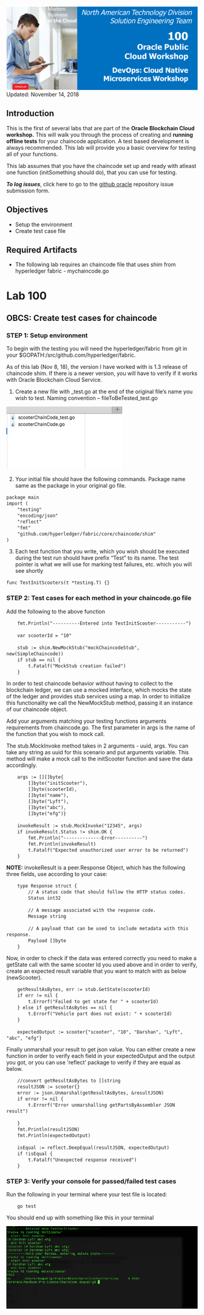 
![](images/100/Picture100-lab.png)  
Updated: November 14, 2018

## Introduction

This is the first of several labs that are part of the **Oracle Blockchain Cloud workshop.** This will walk you through the process of   creating and **running offline tests** for your chaincode application. A test based development is always recommended. This lab will provide you a basic overview for testing all of your functions.

This lab assumes that you have the chaincode set up and ready with atleast one function (initSomething should do), that you can use for testing.

**_To log issues_**, click here to go to the [github oracle](https://github.com/oracle/learning-library/issues/new) repository issue submission form.

## Objectives
- Setup the environment
- Create test case file

## Required Artifacts
- The following lab requires an chaincode file that uses shim from hyperledger fabric - mychaincode.go


# Lab 100

## OBCS: Create test cases for chaincode

### **STEP 1**: Setup environment

To begin with the testing you will need the hyperledger/fabric from git in your $GOPATH:/src/github.com/hyperledger/fabric. 

As of this lab (Nov 8, 18), the version I have worked with is 1.3 release of chaincode shim. If there is a newer version, you will have to verify if it works with Oracle Blockchain Cloud Service.


1.	Create a new file with _test.go at the end of the original file’s name you wish to test. Naming convention – fileToBeTested_test.go

![](images/namingConvention.png)


2.	Your initial file should have the following commands. Package name same as the package in your original go file.

```
package main
import (
	"testing"
	"encoding/json"
	"reflect"
	"fmt"
	"github.com/hyperledger/fabric/core/chaincode/shim" 
)

```

3.	Each test function that you write, which you wish should be executed during the test run should have prefix “Test” to its name.
The test pointer is what we will use for marking test failures, etc. which you will see shortly

```
func TestInitScooters(t *testing.T) {}

```

### **STEP 2**: Test cases for each method in your chaincode.go file

Add the following to the above function


```
    fmt.Println("----------Entered into TestInitScooter-----------")

	var scooterId = "10"

	stub := shim.NewMockStub("mockChaincodeStub", new(SimpleChaincode))
	if stub == nil {
		t.Fatalf("MockStub creation failed")
	}

``` 

In order to test chaincode behavior without having to collect to the blockchain ledger, we can use a mocked interface, which mocks the state of the ledger and provides stub services using a map. In order to initialize this functionality we call the NewMockStub method, passing it an instance of our chaincode object.


Add your arguments matching your testing functions arguments requirements from chaincode.go. The first parameter in args is the name of the function that you wish to mock call.

The stub.MockInvoke method takes in 2 arguments - uuid, args. You can take any string as uuid for this scenario and put arguments variable.
This method will make a mock call to the initScooter function and save the data accordingly.

```
	args := [][]byte{
		[]byte("initScooter"),
		[]byte(scooterId),
		[]byte("name"),
		[]byte("Lyft"),
		[]byte("abc"),
		[]byte("efg")}

	invokeResult := stub.MockInvoke("12345", args)
	if invokeResult.Status != shim.OK {
		fmt.Println("--------------Error----------")
		fmt.Println(invokeResult)
        t.Fatalf("Expected unauthorized user error to be returned")
	}

```

**NOTE:** invokeResult is a peer.Response Object, which has the following three fields, use according to your case:

```
	type Response struct {
		// A status code that should follow the HTTP status codes. 
		Status int32
		
		// A message associated with the response code.
		Message string
		
		// A payload that can be used to include metadata with this response.
		Payload []byte
	}

```


Now, in order to check if the data was entered correctly you need to make a getState call with the same scooter Id you used above and in order to verify, create an expected result variable that you want to match with as below (newScooter).


```
	getResultAsBytes, err := stub.GetState(scooterId)
	if err != nil {
        t.Errorf("Failed to get state for " + scooterId)
    } else if getResultAsBytes == nil {
        t.Errorf("Vehicle part does not exist: " + scooterId)
    }

    expectedOutput := scooter{"scooter", "10", "Darshan", "Lyft", "abc", "efg"}

```

Finally unmarshall your result to get json value.
You can either create a new function in order to verify each field in your expectedOutput and the output you got, or you can use 'reflect' package to verify if they are equal as below.

```
	//convert getResultAsBytes to []string
	resultJSON := scooter{}
	error := json.Unmarshal(getResultAsBytes, &resultJSON)
	if error != nil {
		t.Errorf("Error unmarshalling getPartsByAssembler JSON result") 
	
	}
	fmt.Println(resultJSON)
	fmt.Println(expectedOutput)

	isEqual := reflect.DeepEqual(resultJSON, expectedOutput)
	if !isEqual {
		t.Fatalf("Unexpected response received")
	}
```


### **STEP 3**: Verify your console for passed/failed test cases

Run the following in your terminal where your test file is located:

```
	go test
```

You should end up with something like this in your terminal

![](images/outputInitScooter.png)